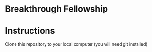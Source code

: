 # Breakthrough Fellowship

# Instructions
Clone this repository to your local computer (you will need git installed)